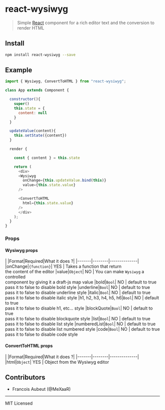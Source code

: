 # react-wysiwyg


> Simple [React](http://facebook.github.io/react/index.html) component for
> a rich editor text and the conversion to render HTML

## Install

```bash
npm install react-wysiwyg --save
```

## Example

```javascript
import { Wysiwyg, ConvertToHTML } from "react-wysiwyg";

class App extends Component {

  constructor(){
    super()
    this.state = {
      content: null
    }
  }

  updateValue(content){
    this.setState({content})
  }

  render {

    const { content } = this.state

    return (
      <div>
      <Wysiwyg
        onChange={this.updateValue.bind(this)}
        value={this.state.value}
      />

      <ConvertToHTML
        html={this.state.value}
      />
      </div>
    );
  }
}
```

### Props

#### Wysiwyg props

|       |Format|Required|What it does ?|
|-------|--------|--------------|
|onChange|`{function}`| YES | Takes a function that return <br/>the content of the editor
|value|`Object`| NO | You can make `Wysiwyg` a controlled <br/> component by giving it a draft-js map value
|bold|`Bool`| NO | default to true <br/> pass it to false to disable bold style
|underline|`Bool`| NO | default to true <br/> pass it to false to disable underline style
|italic|`Bool`| NO | default to true <br/> pass it to false to disable italic style
|h1, h2, h3, h4, h5, h6|`Bool`| NO | default to true <br/> pass it to false to disable h1, etc... style
|blockQuote|`Bool`| NO | default to true <br/> pass it to false to disable blockquote style
|list|`Bool`| NO | default to true <br/> pass it to false to disable list style
|numberedList|`Bool`| NO | default to true <br/> pass it to false to disable list numbered style
|code|`Bool`| NO | default to true <br/> pass it to false to disable code style

#### ConvertToHTML props

|       |Format|Required|What it does ?|
|-------|--------|--------------|
|html|`Object`| YES | Object from the Wysiwyg editor


## Contributors

* Francois Aubeut (@MeXaaR)


---

MIT Licensed

[npm-image]: https://img.shields.io/npm/v/react-social.svg?style=flat-square
[npm-url]: https://npmjs.org/package/react-social
[downloads-image]: http://img.shields.io/npm/dm/react-social.svg?style=flat-square
[downloads-url]: https://npmjs.org/package/react-social
[travis-image]: https://img.shields.io/travis/olahol/react-social/master.svg?style=flat-square
[travis-url]: https://travis-ci.org/olahol/react-social
[dep-image]: https://david-dm.org/olahol/react-social/peer-status.svg?style=flat-square
[dep-url]: https://david-dm.org/olahol/react-social
